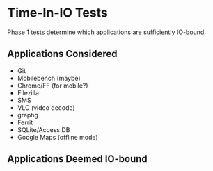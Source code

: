 # Time-In-IO Tests

Phase 1 tests determine which applications are sufficiently IO-bound.

## Applications Considered

* Git
* Mobilebench (maybe)
* Chrome/FF (for mobile?)
* Filezilla
* SMS
* VLC (video decode)
* graphg
* Ferrit
* SQLite/Access DB
* Google Maps (offline mode)

## Applications Deemed IO-bound

